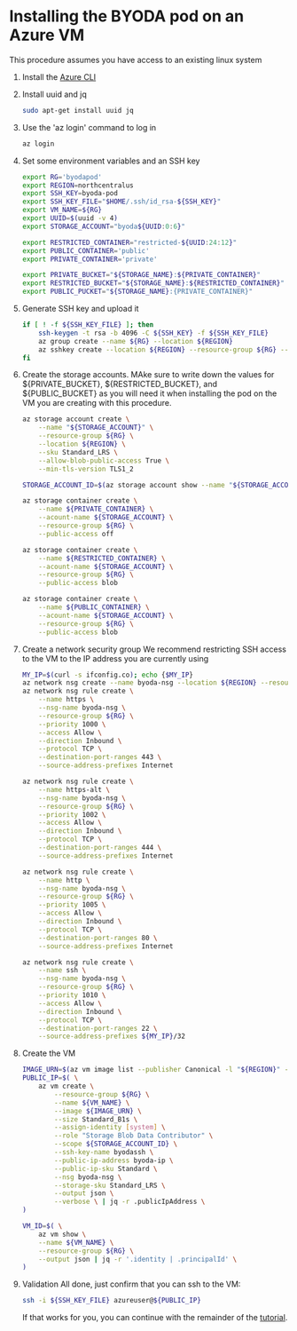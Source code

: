 # Installing the BYODA pod on an Azure VM

This procedure assumes you have access to an existing linux system

1. Install the [Azure CLI](https://docs.microsoft.com/en-us/cli/azure/install-azure-cli-linux?pivots=apt)

2. Install uuid and jq

    ```bash
    sudo apt-get install uuid jq
    ```

3. Use the 'az login' command to log in

    ```bash
    az login
    ```

4. Set some environment variables and an SSH key

    ```bash
    export RG='byodapod'
    export REGION=northcentralus
    export SSH_KEY=byoda-pod
    export SSH_KEY_FILE="$HOME/.ssh/id_rsa-${SSH_KEY}"
    export VM_NAME=${RG}
    export UUID=$(uuid -v 4)
    export STORAGE_ACCOUNT="byoda${UUID:0:6}"

    export RESTRICTED_CONTAINER="restricted-${UUID:24:12}"
    export PUBLIC_CONTAINER='public'
    export PRIVATE_CONTAINER='private'

    export PRIVATE_BUCKET="${STORAGE_NAME}:${PRIVATE_CONTAINER}"
    export RESTRICTED_BUCKET="${STORAGE_NAME}:${RESTRICTED_CONTAINER}"
    export PUBLIC_PUCKET="${STORAGE_NAME}:{PRIVATE_CONTAINER}"
    ```

5. Generate SSH key and upload it

    ```bash
    if [ ! -f ${SSH_KEY_FILE} ]; then
        ssh-keygen -t rsa -b 4096 -C ${SSH_KEY} -f ${SSH_KEY_FILE}
        az group create --name ${RG} --location ${REGION}
        az sshkey create --location ${REGION} --resource-group ${RG} --name byodassh --public-key "@${SSH_KEY_FILE}.pub"
    fi
    ```

6. Create the storage accounts. MAke sure to write down the values for ${PRIVATE_BUCKET}, ${RESTRICTED_BUCKET}, and ${PUBLIC_BUCKET} as you will need it when installing the pod on the VM you are creating with this procedure.

    ```bash
    az storage account create \
        --name "${STORAGE_ACCOUNT}" \
        --resource-group ${RG} \
        --location ${REGION} \
        --sku Standard_LRS \
        --allow-blob-public-access True \
        --min-tls-version TLS1_2

    STORAGE_ACCOUNT_ID=$(az storage account show --name "${STORAGE_ACCOUNT}" --resource-group ${RG} | jq -r .id)

    az storage container create \
        --name ${PRIVATE_CONTAINER} \
        --acount-name ${STORAGE_ACCOUNT} \
        --resource-group ${RG} \
        --public-access off

    az storage container create \
        --name ${RESTRICTED_CONTAINER} \
        --acount-name ${STORAGE_ACCOUNT} \
        --resource-group ${RG} \
        --public-access blob

    az storage container create \
        --name ${PUBLIC_CONTAINER} \
        --acount-name ${STORAGE_ACCOUNT} \
        --resource-group ${RG} \
        --public-access blob
    ```

7. Create a network security group
We recommend restricting SSH access to the VM to the IP address you are currently using

    ```bash
    MY_IP=$(curl -s ifconfig.co); echo {$MY_IP}
    az network nsg create --name byoda-nsg --location ${REGION} --resource-group ${RG}
    az network nsg rule create \
        --name https \
        --nsg-name byoda-nsg \
        --resource-group ${RG} \
        --priority 1000 \
        --access Allow \
        --direction Inbound \
        --protocol TCP \
        --destination-port-ranges 443 \
        --source-address-prefixes Internet

    az network nsg rule create \
        --name https-alt \
        --nsg-name byoda-nsg \
        --resource-group ${RG} \
        --priority 1002 \
        --access Allow \
        --direction Inbound \
        --protocol TCP \
        --destination-port-ranges 444 \
        --source-address-prefixes Internet

    az network nsg rule create \
        --name http \
        --nsg-name byoda-nsg \
        --resource-group ${RG} \
        --priority 1005 \
        --access Allow \
        --direction Inbound \
        --protocol TCP \
        --destination-port-ranges 80 \
        --source-address-prefixes Internet

    az network nsg rule create \
        --name ssh \
        --nsg-name byoda-nsg \
        --resource-group ${RG} \
        --priority 1010 \
        --access Allow \
        --direction Inbound \
        --protocol TCP \
        --destination-port-ranges 22 \
        --source-address-prefixes ${MY_IP}/32
    ```

8. Create the VM

    ```bash
    IMAGE_URN=$(az vm image list --publisher Canonical -l "${REGION}" --sku "minimal-22_04-daily-lts-gen2" --all --architecture x64 | jq -r 'last| .urn'); echo Image: ${IMAGE_URN}
    PUBLIC_IP=$( \
        az vm create \
            --resource-group ${RG} \
            --name ${VM_NAME} \
            --image ${IMAGE_URN} \
            --size Standard_B1s \
            --assign-identity [system] \
            --role "Storage Blob Data Contributor" \
            --scope ${STORAGE_ACCOUNT_ID} \
            --ssh-key-name byodassh \
            --public-ip-address byoda-ip \
            --public-ip-sku Standard \
            --nsg byoda-nsg \
            --storage-sku Standard_LRS \
            --output json \
            --verbose \ | jq -r .publicIpAddress \
    )

    VM_ID=$( \
        az vm show \
        --name ${VM_NAME} \
        --resource-group ${RG} \
        --output json | jq -r '.identity | .principalId' \
    )
    ```

9. Validation
    All done, just confirm that you can ssh to the VM:

    ```bash
    ssh -i ${SSH_KEY_FILE} azureuser@${PUBLIC_IP}
    ```

    If that works for you, you can continue with the remainder of the [tutorial](https://github.com/byoda/byoda-python/blob/master/README.md).
